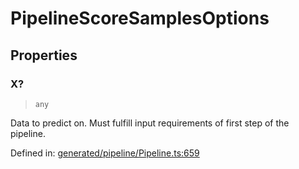 # PipelineScoreSamplesOptions

## Properties

### X?

> `any`

Data to predict on. Must fulfill input requirements of first step of the pipeline.

Defined in:  [generated/pipeline/Pipeline.ts:659](https://github.com/transitive-bullshit/scikit-learn-ts/blob/92ab806/packages/sklearn/src/generated/pipeline/Pipeline.ts#L659)
